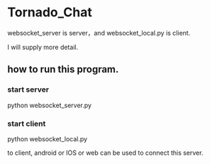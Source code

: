 # Tornado_Chat

websocket_server is server，and websocket_local.py is client.

I will supply more detail.

## how to run this program.

### start server
python websocket_server.py

### start client

python websocket_local.py

to client, android or IOS or web can be used to connect this server.
